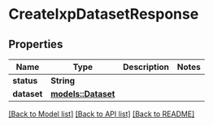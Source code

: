 # CreateIxpDatasetResponse

## Properties

Name | Type | Description | Notes
------------ | ------------- | ------------- | -------------
**status** | **String** |  | 
**dataset** | [**models::Dataset**](Dataset.md) |  | 

[[Back to Model list]](../README.md#documentation-for-models) [[Back to API list]](../README.md#documentation-for-api-endpoints) [[Back to README]](../README.md)


